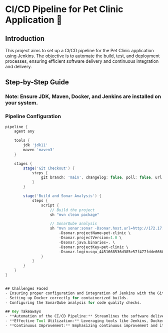 # CI/CD Pipeline for Pet Clinic Application 🚀

## Introduction
This project aims to set up a CI/CD pipeline for the Pet Clinic application using Jenkins. The objective is to automate the build, test, and deployment processes, ensuring efficient software delivery and continuous integration and delivery.

## Step-by-Step Guide
### Note: Ensure JDK, Maven, Docker, and Jenkins are installed on your system.

### Pipeline Configuration
```groovy
pipeline {
    agent any

    tools {
        jdk 'jdk11'
        maven 'maven3'
    }

    stages {
        stage('Git Checkout') {
            steps {
                git branch: 'main', changelog: false, poll: false, url: 'https://github.com/malek-jellali/pet-clinic.git'
            }
        }

        stage('Build and Sonar Analysis') {
            steps {
                script {
                    // Build the project
                    sh "mvn clean package"

                    // SonarQube analysis
                    sh "mvn sonar:sonar -Dsonar.host.url=http://172.17.0.1:9001/ \
                        -Dsonar.projectName=pet-clinic \
                        -Dsonar.projectVersion=1.0 \
                        -Dsonar.java.binaries=. \
                        -Dsonar.projectKey=pet-clinic \
                        -Dsonar.login=squ_4451668536d385e57f477fdde6660491c6a51368"
                }
            }
        }
    }
}


## Challenges Faced
- Ensuring proper configuration and integration of Jenkins with the Git repository.
- Setting up Docker correctly for containerized builds.
- Configuring the SonarQube analysis for code quality checks.

## Key Takeaways
- **Automation of the CI/CD Pipeline:** Streamlines the software delivery process, reducing manual intervention and improving efficiency.
- **Effective Tool Utilization:** Leveraging tools like Jenkins, Docker, and SonarQube enhances development workflows, ensuring code quality and reliability.
- **Continuous Improvement:** Emphasizing continuous improvement and iteration is crucial for optimizing the CI/CD pipeline and enhancing overall development practices.
